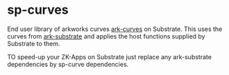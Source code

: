# sp-curves

End user library of arkworks curves [ark-curves](https://github.com/arkworks-rs/curves) on Substrate. This uses the curves from [ark-substrate](https://github.com/paritytech/ark-substrate) and applies the host functions supplied by Substrate to them.

TO speed-up your ZK-Apps on Substrate just replace any ark-substrate dependencies by sp-curve dependencies.